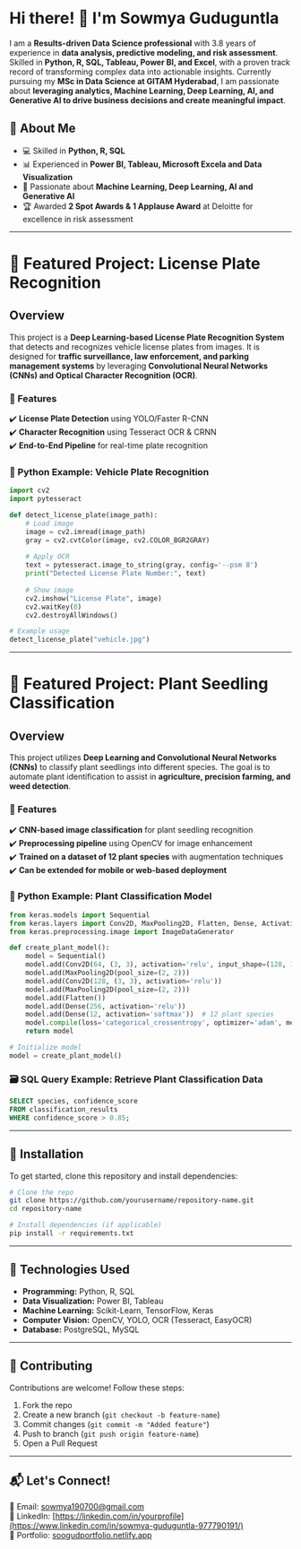 # Hi there! 👋 I'm Sowmya Guduguntla

I am a **Results-driven Data Science professional** with 3.8 years of experience in **data analysis, predictive modeling, and risk assessment**. Skilled in **Python, R, SQL, Tableau, Power BI, and Excel**, with a proven track record of transforming complex data into actionable insights. Currently pursuing my **MSc in Data Science at GITAM Hyderabad**, I am passionate about **leveraging analytics, Machine Learning, Deep Learning, AI, and Generative AI to drive business decisions and create meaningful impact**.

## 🔹 About Me

- 💻 Skilled in **Python, R, SQL**
- 📊 Experienced in **Power BI, Tableau, Microsoft Excela and Data Visualization**
- 🤖 Passionate about **Machine Learning, Deep Learning, AI and Generative AI**
- 🏆 Awarded **2 Spot Awards & 1 Applause Award** at Deloitte for excellence in risk assessment

---

# 📌 Featured Project: License Plate Recognition

## Overview

This project is a **Deep Learning-based License Plate Recognition System** that detects and recognizes vehicle license plates from images. It is designed for **traffic surveillance, law enforcement, and parking management systems** by leveraging **Convolutional Neural Networks (CNNs) and Optical Character Recognition (OCR)**.

### 🔹 Features

✔️ **License Plate Detection** using YOLO/Faster R-CNN  
✔️ **Character Recognition** using Tesseract OCR & CRNN  
✔️ **End-to-End Pipeline** for real-time plate recognition  

### 🐍 Python Example: Vehicle Plate Recognition

```python
import cv2
import pytesseract

def detect_license_plate(image_path):
    # Load image
    image = cv2.imread(image_path)
    gray = cv2.cvtColor(image, cv2.COLOR_BGR2GRAY)
    
    # Apply OCR
    text = pytesseract.image_to_string(gray, config='--psm 8')
    print("Detected License Plate Number:", text)
    
    # Show image
    cv2.imshow("License Plate", image)
    cv2.waitKey(0)
    cv2.destroyAllWindows()

# Example usage
detect_license_plate("vehicle.jpg")
```

---

# 📌 Featured Project: Plant Seedling Classification

## Overview

This project utilizes **Deep Learning and Convolutional Neural Networks (CNNs)** to classify plant seedlings into different species. The goal is to automate plant identification to assist in **agriculture, precision farming, and weed detection**.

### 🔹 Features

✔️ **CNN-based image classification** for plant seedling recognition  
✔️ **Preprocessing pipeline** using OpenCV for image enhancement  
✔️ **Trained on a dataset of 12 plant species** with augmentation techniques  
✔️ **Can be extended for mobile or web-based deployment**  

### 🐍 Python Example: Plant Classification Model

```python
from keras.models import Sequential
from keras.layers import Conv2D, MaxPooling2D, Flatten, Dense, Activation
from keras.preprocessing.image import ImageDataGenerator

def create_plant_model():
    model = Sequential()
    model.add(Conv2D(64, (3, 3), activation='relu', input_shape=(128, 128, 3)))
    model.add(MaxPooling2D(pool_size=(2, 2)))
    model.add(Conv2D(128, (3, 3), activation='relu'))
    model.add(MaxPooling2D(pool_size=(2, 2)))
    model.add(Flatten())
    model.add(Dense(256, activation='relu'))
    model.add(Dense(12, activation='softmax'))  # 12 plant species
    model.compile(loss='categorical_crossentropy', optimizer='adam', metrics=['accuracy'])
    return model

# Initialize model
model = create_plant_model()
```

### 🗃️ SQL Query Example: Retrieve Plant Classification Data

```sql
SELECT species, confidence_score 
FROM classification_results
WHERE confidence_score > 0.85;
```

---

## 📌 Installation

To get started, clone this repository and install dependencies:

```bash
# Clone the repo
git clone https://github.com/yourusername/repository-name.git
cd repository-name

# Install dependencies (if applicable)
pip install -r requirements.txt
```

---

## 📌 Technologies Used

- **Programming:** Python, R, SQL  
- **Data Visualization:** Power BI, Tableau  
- **Machine Learning:** Scikit-Learn, TensorFlow, Keras  
- **Computer Vision:** OpenCV, YOLO, OCR (Tesseract, EasyOCR)  
- **Database:** PostgreSQL, MySQL  

---

## 🤝 Contributing

Contributions are welcome! Follow these steps:

1. Fork the repo  
2. Create a new branch (`git checkout -b feature-name`)  
3. Commit changes (`git commit -m "Added feature"`)  
4. Push to branch (`git push origin feature-name`)  
5. Open a Pull Request  

---

## 📬 Let's Connect!

📧 Email: [sowmya190700@gmail.com](mailto:sowmya190700@gmail.com)  
🔗 LinkedIn: [https://linkedin.com/in/yourprofile](https://www.linkedin.com/in/sowmya-guduguntla-977790191/)  
📂 Portfolio: [soogudportfolio.netlify.app](https://soogudportfolio.netlify.app)  



